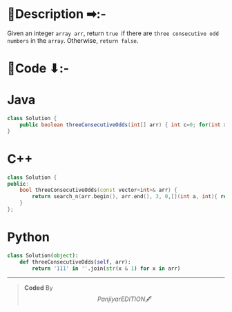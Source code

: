 # 📍Description ➡:-
<!-- Describe your first thoughts on how to solve this problem. -->
Given an integer `array arr`, return `true `if there are `three consecutive odd numbers` in the `array`. Otherwise, `return false`.


# 📝Code ⬇:-


# Java
```java []
class Solution {
    public boolean threeConsecutiveOdds(int[] arr) { int c=0; for(int x:arr) if((c=(x&1)==1?c+1:0)==3) return true; return false; }
}

```

# C++
``` cpp []
class Solution {
public:
    bool threeConsecutiveOdds(const vector<int>& arr) {
        return search_n(arr.begin(), arr.end(), 3, 0,[](int a, int){ return a & 1;}) != arr.end();
    }
};
```

# Python
``` python []
class Solution(object):
    def threeConsecutiveOdds(self, arr):
        return '111' in ''.join(str(x & 1) for x in arr)    
```

---

>    **Coded** By $$Panjiyar EDITION 🖋  $$

               
